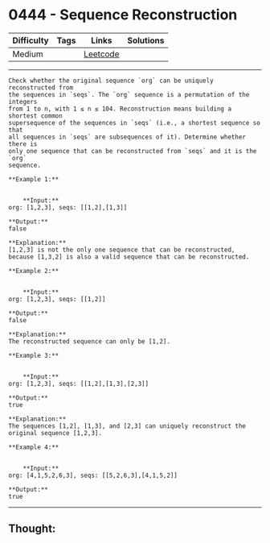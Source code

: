 # 0444 - Sequence Reconstruction

Difficulty  | Tags | Links | Solutions
----------- | ---- | ----- | -----
Medium |  | [Leetcode](https://leetcode.com/problems/sequence-reconstruction/description/) |


-----------

```
Check whether the original sequence `org` can be uniquely reconstructed from
the sequences in `seqs`. The `org` sequence is a permutation of the integers
from 1 to n, with 1 ≤ n ≤ 104. Reconstruction means building a shortest common
supersequence of the sequences in `seqs` (i.e., a shortest sequence so that
all sequences in `seqs` are subsequences of it). Determine whether there is
only one sequence that can be reconstructed from `seqs` and it is the `org`
sequence.

**Example 1:**


    **Input:**org: [1,2,3], seqs: [[1,2],[1,3]]**Output:**false**Explanation:**[1,2,3] is not the only one sequence that can be reconstructed, because [1,3,2] is also a valid sequence that can be reconstructed.

**Example 2:**


    **Input:**org: [1,2,3], seqs: [[1,2]]**Output:**false**Explanation:**The reconstructed sequence can only be [1,2].

**Example 3:**


    **Input:**org: [1,2,3], seqs: [[1,2],[1,3],[2,3]]**Output:**true**Explanation:**The sequences [1,2], [1,3], and [2,3] can uniquely reconstruct the original sequence [1,2,3].

**Example 4:**


    **Input:**org: [4,1,5,2,6,3], seqs: [[5,2,6,3],[4,1,5,2]]**Output:**true
```

-----------

## Thought:
